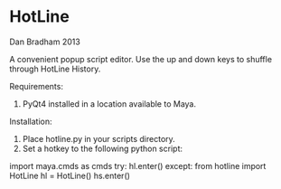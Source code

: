 HotLine
=======
Dan Bradham 2013

A convenient popup script editor.
Use the up and down keys to shuffle through HotLine History.


Requirements:

1. PyQt4 installed in a location available to Maya.

Installation:

1. Place hotline.py in your scripts directory.
2. Set a hotkey to the following python script:

import maya.cmds as cmds
try:
    hl.enter()
except:
    from hotline import HotLine
    hl = HotLine()
    hs.enter()
